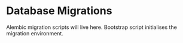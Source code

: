 # Database Migrations

Alembic migration scripts will live here. Bootstrap script initialises the migration environment.
